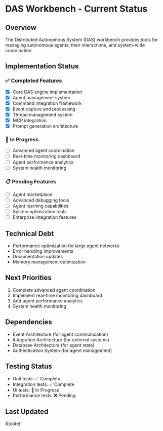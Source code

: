 # DAS Workbench - Current Status

## Overview
The Distributed Autonomous System (DAS) workbench provides tools for managing autonomous agents, their interactions, and system-wide coordination.

## Implementation Status

### ✅ Completed Features
- [x] Core DAS engine implementation
- [x] Agent management system
- [x] Command integration framework
- [x] Event capture and processing
- [x] Thread management system
- [x] MCP integration
- [x] Prompt generation architecture

### 🚧 In Progress
- [ ] Advanced agent coordination
- [ ] Real-time monitoring dashboard
- [ ] Agent performance analytics
- [ ] System health monitoring

### 📋 Pending Features
- [ ] Agent marketplace
- [ ] Advanced debugging tools
- [ ] Agent learning capabilities
- [ ] System optimization tools
- [ ] Enterprise integration features

## Technical Debt
- Performance optimization for large agent networks
- Error handling improvements
- Documentation updates
- Memory management optimization

## Next Priorities
1. Complete advanced agent coordination
2. Implement real-time monitoring dashboard
3. Add agent performance analytics
4. System health monitoring

## Dependencies
- Event Architecture (for agent communication)
- Integration Architecture (for external systems)
- Database Architecture (for agent state)
- Authentication System (for agent management)

## Testing Status
- Unit tests: ✅ Complete
- Integration tests: ✅ Complete
- UI tests: 🚧 In Progress
- Performance tests: ❌ Pending

## Last Updated
$(date)